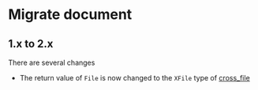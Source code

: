 # Migrate document

## 1.x to 2.x

There are several changes

- The return value of `File` is now changed to the `XFile` type of [cross_file][]

[cross_file]: https://pub.dev/packages/cross_file
